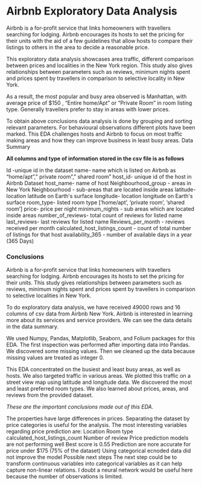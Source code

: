 # Airbnb Exploratory Data Analysis 

Airbnb is a for-profit service that links homeowners with travellers searching for lodging. Airbnb encourages its hosts to set the pricing for their units with the aid of a few guidelines that allow hosts to compare their listings to others in the area to decide a reasonable price.

This exploratory data analysis showcases area traffic, different comparison between prices and localities in the New York region. This study also gives relationships between parameters such as reviews, minimum nights spent and prices spent by travellers in comparison to selective locality in New York.

As a result, the most popular and busy area observed is Manhattan, with average price of $150 , “Entire home/Apt” or “Private Room” in room listing type. Generally travellers prefer to stay in areas with lower prices.

To obtain above conclusions data analysis is done by grouping and sorting relevant parameters. For behavioural observations different plots have been marked. This EDA challenges hosts and Airbnb to focus on most traffic making areas and how they can improve business in least busy areas.
Data Summary

__All columns and type of information stored in the csv file is as follows__

Id -unique id in the dataset
name- name which is listed on Airbnb as “home/apt”,” private room”,” shared room”
host_id- unique id of the host in Airbnb Dataset
host_name- name of host
Neighbourhood_group - areas in New York
Neighbourhood - sub-areas that are located inside areas
latitude- location latitude on Earth's surface
longitude- location longitude on Earth's surface
room_type- listed room type [‘home/apt’, ’private room’, ‘shared room’]
price- price per night
minimum_nights - sub areas which are located inside areas
number_of_reviews- total count of reviews for listed name
last_reviews- last reviews for listed name
Reviews_per_month - reviews received per month
calculated_host_listings_count - count of total number of listings for that host
availability_365 - number of available days in a year (365 Days) 

### Conclusions

Airbnb is a for-profit service that links homeowners with travellers searching for lodging. Airbnb encourages its hosts to set the pricing for their units. This study gives relationships between parameters such as reviews, minimum nights spent and prices spent by travellers in comparison to selective localities in New York.

To do exploratory data analysis, we have received 49000 rows and 16 columns of csv data from Airbnb New York. Airbnb is interested in learning more about its services and service providers. We can see the data details in the data summary.

We used Numpy, Pandas, Matplotlib, Seaborn, and Folium packages for this EDA. The first inspection was performed after importing data into Pandas. We discovered some missing values. Then we cleaned up the data because missing values are treated as integer 0.

This EDA concentrated on the busiest and least busy areas, as well as hosts. We also targeted traffic in various areas. We plotted this traffic on a street view map using latitude and longitude data. We discovered the most and least preferred room types. We also learned about prices, areas, and reviews from the provided dataset.

_These are the important conclusions made out of this EDA._

The properties have large differences in prices.
Separating the dataset by price categories is useful for the analysis.
The most interesting variables regarding price prediction are:
Location
Room type
calculated_host_listings_count
Number of review
Price prediction models are not performing well
Best score is 0.55
Prediction are nore accurate for price under $175 (75% of the dataset)
Using categorical ecnoded data did not improve the model
Possible next steps
The next step could be to transform continuous variables into categorical variables as it can help capture non-linear relations.
I doubt a neural network would be useful here because the number of observations is limited.
